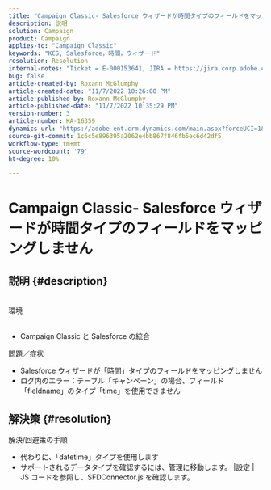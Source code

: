 ```yaml
---
title: "Campaign Classic- Salesforce ウィザードが時間タイプのフィールドをマッピングしません"
description: 説明
solution: Campaign
product: Campaign
applies-to: "Campaign Classic"
keywords: "KCS, Salesforce，時間，ウィザード"
resolution: Resolution
internal-notes: "Ticket = E-000153641, JIRA = https://jira.corp.adobe.com/browse/NEO-27340"
bug: false
article-created-by: Roxann McGlumphy
article-created-date: "11/7/2022 10:26:00 PM"
article-published-by: Roxann McGlumphy
article-published-date: "11/7/2022 10:35:29 PM"
version-number: 3
article-number: KA-16359
dynamics-url: "https://adobe-ent.crm.dynamics.com/main.aspx?forceUCI=1&pagetype=entityrecord&etn=knowledgearticle&id=a7e62e27-eb5e-ed11-9561-6045bd006704"
source-git-commit: 1c6c5e896395a2062e4bb867f846fb5ec6d42df5
workflow-type: tm+mt
source-wordcount: '79'
ht-degree: 10%

---
```


# Campaign Classic- Salesforce ウィザードが時間タイプのフィールドをマッピングしません

## 説明 {#description}

<br>環境<br><br>
- Campaign Classic と Salesforce の統合

問題／症状
- Salesforce ウィザードが「時間」タイプのフィールドをマッピングしません
- ログ内のエラー：テーブル「キャンペーン」の場合、フィールド「fieldname」のタイプ「time」を使用できません



## 解決策 {#resolution}

解決/回避策の手順
- 代わりに、「datetime」タイプを使用します
- サポートされるデータタイプを確認するには、管理に移動します。 |設定 | JS コードを参照し、SFDConnector.js を確認します。





